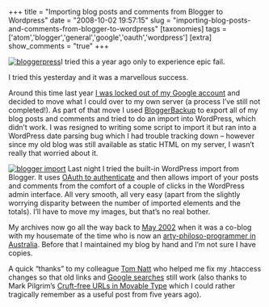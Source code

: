 +++
title = "Importing blog posts and comments from Blogger to Wordpress"
date = "2008-10-02 19:57:15"
slug = "importing-blog-posts-and-comments-from-blogger-to-wordpress"
[taxonomies]
tags = ['atom','blogger','general','google','oauth','wordpress']
[extra]
show_comments = "true"
+++

[![bloggerpress](http://philwilson.org/blog/wp-content/uploads/2008/10/bloggerpress-thumb.png)](http://philwilson.org/blog/wp-content/uploads/2008/10/bloggerpress.png)I tried this a year ago only to experience epic fail.

I tried this yesterday and it was a marvellous success.

Around this time last year [I was locked out of my Google account](http://philwilson.org/blog/2007/11/google-be-gone) and decided to move what I could over to my own server (a process I’ve still not completed!). As part of that move I used [BloggerBackup](http://www.codeplex.com/bloggerbackup) to export all of my blog posts and comments and tried to do an import into WordPress, which didn’t work. I was resigned to writing some script to import it but ran into a WordPress date parsing bug which I had trouble tracking down – however since my old blog was still available as static HTML on my server, I wasn’t really that worried about it.

[![blogger import](http://philwilson.org/blog/wp-content/uploads/2008/10/blogger-import-thumb.png)](http://philwilson.org/blog/wp-content/uploads/2008/10/blogger-import.png) Last night I tried the built-in WordPress import from Blogger. It uses [OAuth to authenticate](http://code.google.com/apis/accounts/docs/OAuth.html) and then allows import of your posts and comments from the comfort of a couple of clicks in the WordPress admin interface. All very smooth, all very easy (apart from the slightly worrying disparity between the number of imported elements and the totals). I’ll have to move my images, but that’s no real bother.

My archives now go all the way back to [May 2002](http://philwilson.org/blog/2002/05) when it was a co-blog with my housemate of the time who is now an [arty-philoso-programmer in Australia](http://www.neonascent.net/muchmojo/wordpress/). Before that I maintained my blog by hand and I’m not sure I have copies.

A quick “thanks” to my colleague [Tom Natt](http://www.tomnatt.com/) who helped me fix my .htaccess changes so that old links and [Google searches](http://www.google.co.uk/search?q=fuck%20firefox) still work (also thanks to Mark Pilgrim’s [Cruft-free URLs in Movable Type](http://diveintomark.org/archives/2003/08/15/slugs) which I could rather tragically remember as a useful post from five years ago).
